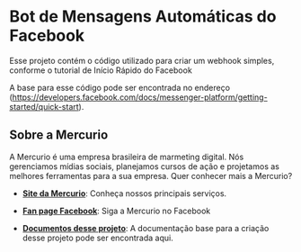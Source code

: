 # Bot de Mensagens Automáticas do Facebook

Esse projeto contém o código utilizado para criar um webhook simples, conforme o tutorial de Início Rápido do Facebook

A base para esse código pode ser encontrada no endereço (https://developers.facebook.com/docs/messenger-platform/getting-started/quick-start).

## Sobre a Mercurio

A Mercurio é uma empresa brasileira de marmeting digital. Nós gerenciamos mídias sociais, planejamos cursos de ação e projetamos as melhores ferramentas para a sua empresa. 
Quer conhecer mais a Mercurio?

- [**Site da Mercurio**](https://mercuriomkt.com): Conheça nossos principais serviços. 

- [**Fan page Facebook**](https://facebook.com/mercuriomkt): Siga a Mercurio no Facebook

- [**Documentos desse projeto**](https://developers.facebook.com/docs/messenger-platform/): A documentação base para a criação desse projeto pode ser encontrada aqui. 